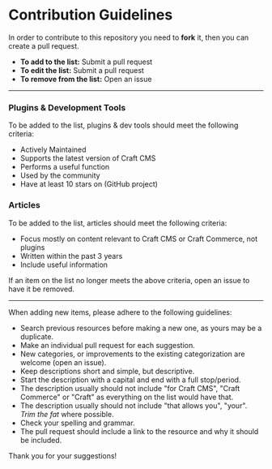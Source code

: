 # Contribution Guidelines

In order to contribute to this repository you need to **fork** it, then you can create a pull request.

- **To add to the list:** Submit a pull request
- **To edit the list:** Submit a pull request
- **To remove from the list:** Open an issue

---

### Plugins & Development Tools
To be added to the list, plugins & dev tools should meet the following criteria:

- Actively Maintained
- Supports the latest version of Craft CMS
- Performs a useful function
- Used by the community
- Have at least 10 stars on (GitHub project)

### Articles
To be added to the list, articles should meet the following criteria:

- Focus mostly on content relevant to Craft CMS or Craft Commerce, not plugins
- Written within the past 3 years
- Include useful information

If an item on the list no longer meets the above criteria, open an issue to have it be removed.

---

When adding new items, please adhere to the following guidelines:

- Search previous resources before making a new one, as yours may be a duplicate.
- Make an individual pull request for each suggestion.
- New categories, or improvements to the existing categorization are welcome (open an issue).
- Keep descriptions short and simple, but descriptive.
- Start the description with a capital and end with a full stop/period.
- The description usually should not include "for Craft CMS", "Craft Commerce" or "Craft" as everything on the list would have that.
- The description usually should not include "that allows you", "your". _Trim the fat_ where possible.
- Check your spelling and grammar.
- The pull request should include a link to the resource and why it should be included.

Thank you for your suggestions!